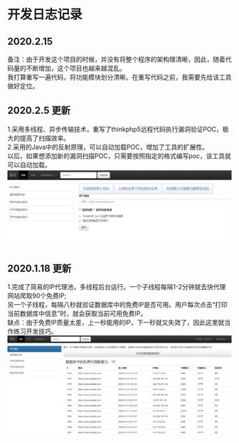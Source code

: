 # 开发日志记录
## 2020.2.15
备注：由于开发这个项目的时候，并没有将整个程序的架构理清晰，因此，随着代码量的不断增加，这个项目也越来越混乱。<br>
我打算重写一遍代码，将功能模块划分清晰。在重写代码之前，我需要先给该工具做好定位。
## 2020.2.5 更新
1.采用多线程、异步传输技术，重写了thinkphp5远程代码执行漏洞验证POC，极大的提高了扫描效率。<br>
2.采用的Java中的反射原理，可以自动加载POC，增加了工具的扩展性。<br>
以后，如果想添加新的漏洞扫描POC，只需要按照指定的格式编写poc，该工具就可以自动加载。<br>
![image](https://github.com/Vulner-6/Automation/raw/master/images/singleScan.png)<br>

## 2020.1.18 更新
1.完成了简易的IP代理池，多线程后台运行。一个子线程每隔1-2分钟就去快代理网站爬取90个免费IP;<br>
另一个子线程，每隔八秒就验证数据库中的免费IP是否可用。用户每次点击“打印当前数据库中信息”时，就会获取当前可用免费IP。<br>
缺点：由于免费IP质量太差，上一秒能用的IP，下一秒就又失效了，因此这里就当作练习开发技巧。<br>
![image](https://github.com/Vulner-6/Automation/raw/master/images/IpProxyPool.png)<br>